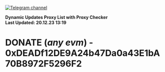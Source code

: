 [![Telegram channel](https://img.shields.io/endpoint?url=https://runkit.io/damiankrawczyk/telegram-badge/branches/master?url=https://t.me/n4z4v0d)](https://t.me/n4z4v0d) 

**Dynamic Updates Proxy List with Proxy Checker**  
**Last Updated: 20.12.23 13:19**

# DONATE (_any evm_) - 0xDEADf12DE9A24b47Da0a43E1bA70B8972F5296F2
